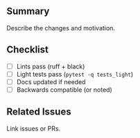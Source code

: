 ## Summary

Describe the changes and motivation.

## Checklist

- [ ] Lints pass (ruff + black)
- [ ] Light tests pass (`pytest -q tests_light`)
- [ ] Docs updated if needed
- [ ] Backwards compatible (or noted)

## Related Issues

Link issues or PRs.

